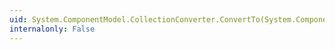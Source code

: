 ```yaml
---
uid: System.ComponentModel.CollectionConverter.ConvertTo(System.ComponentModel.ITypeDescriptorContext,System.Globalization.CultureInfo,System.Object,System.Type)
internalonly: False
---
```

